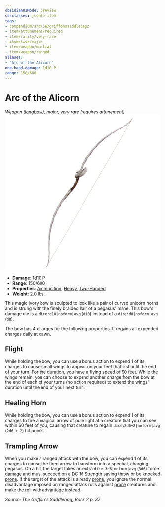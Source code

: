 ```yaml
---
obsidianUIMode: preview
cssclasses: json5e-item
tags:
- compendium/src/5e/griffonssaddlebag2
- item/attunement/required
- item/rarity/very-rare
- item/tier/major
- item/weapon/martial
- item/weapon/ranged
aliases: 
- "Arc of the Alicorn"
one-hand-damage: 1d10 P
range: 150/600
---
```

# Arc of the Alicorn
*Weapon ([longbow](compendium/items/longbow.md)), major, very rare (requires attunement)*  
![](https://raw.githubusercontent.com/TheGiddyLimit/homebrew-img/main/img/GriffonsSaddlebag2/Items/Arc-of-the-Alicorn.webp#right)  

- **Damage**: 1d10 P
- **Range**: 150/600
- **Properties**: [Ammunition](/compendium/rules/item-properties.md#Ammunition), [Heavy](/compendium/rules/item-properties.md#Heavy), [Two-Handed](/compendium/rules/item-properties.md#Two-Handed)
- **Weight**: 2.0 lbs.

This magic ivory bow is sculpted to look like a pair of curved unicorn horns and is strung with the finely braided hair of a pegasus' mane. This bow's damage die is a `dice:d10|noform|avg` (`d10`) instead of a `dice:d8|noform|avg` (`d8`).

The bow has 4 charges for the following properties. It regains all expended charges daily at dawn.

## Flight

While holding the bow, you can use a bonus action to expend 1 of its charges to cause small wings to appear on your feet that last until the end of your turn. For the duration, you have a flying speed of 90 feet. While the wings remain, you can choose to expend another charge from the bow at the end of each of your turns (no action required) to extend the wings' duration until the end of your next turn.

## Healing Horn

While holding the bow, you can use a bonus action to expend 1 of its charges to fire a magical arrow of pure light at a creature that you can see within 60 feet of you, causing that creature to regain `dice:2d6+2|noform|avg` (`2d6 + 2`) hit points.

## Trampling Arrow

When you make a ranged attack with the bow, you can expend 1 of its charges to cause the fired arrow to transform into a spectral, charging pegasus. On a hit, the target takes an extra `dice:3d6|noform|avg` (`3d6`) force damage and must succeed on a DC 16 Strength saving throw or be knocked [prone](/compendium/rules/conditions.md#Prone). If the target of the attack is already [prone](/compendium/rules/conditions.md#Prone), you ignore the normal disadvantage imposed on ranged attack rolls against [prone](/compendium/rules/conditions.md#Prone) creatures and make the roll with advantage instead.

*Source: The Griffon's Saddlebag, Book 2 p. 37*